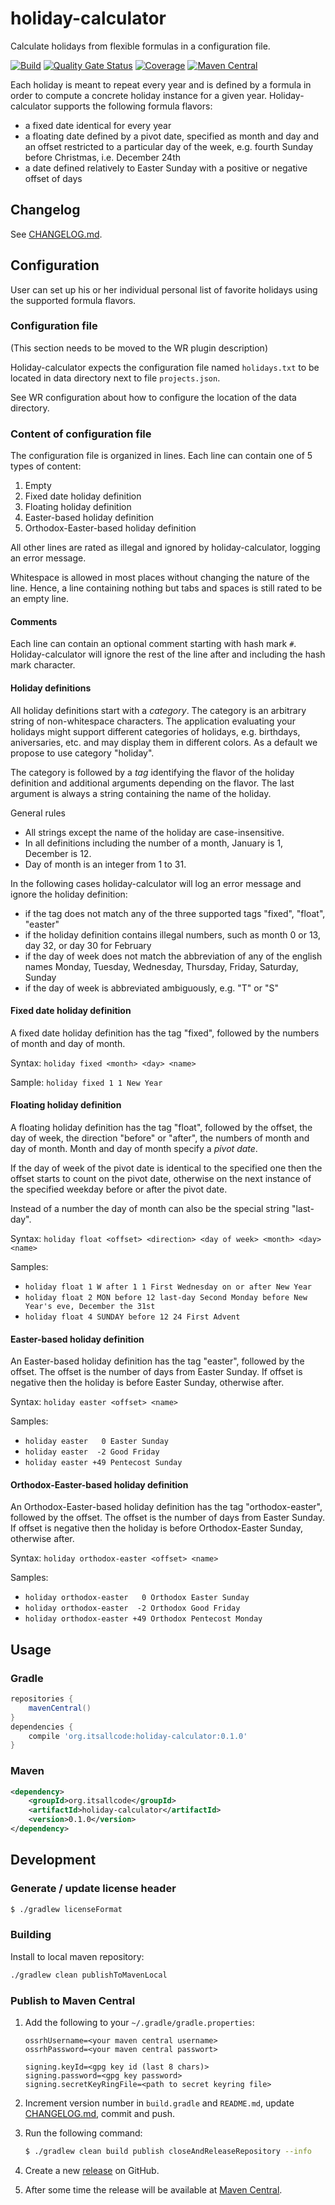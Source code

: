 # holiday-calculator
Calculate holidays from flexible formulas in a configuration file.

[![Build](https://github.com/itsallcode/holiday-calculator/workflows/Build/badge.svg)](https://github.com/itsallcode/holiday-calculator/actions?query=workflow%3ABuild)
[![Quality Gate Status](https://sonarcloud.io/api/project_badges/measure?project=org.itsallcode%3Aholiday-calculator&metric=alert_status)](https://sonarcloud.io/dashboard?id=org.itsallcode%3Aholiday-calculator)
[![Coverage](https://sonarcloud.io/api/project_badges/measure?project=org.itsallcode%3Aholiday-calculator&metric=coverage)](https://sonarcloud.io/dashboard?id=org.itsallcode%3Aholiday-calculator)
[![Maven Central](https://img.shields.io/maven-central/v/org.itsallcode/holiday-calculator?label=Maven%20Central)](http://search.maven.org/#search%7Cga%7C1%7Cg%3A%22org.itsallcode%22%20a%3A%22holiday-calculator%22)

Each holiday is meant to repeat every year and is defined by a formula in
order to compute a concrete holiday instance for a given year.
Holiday-calculator supports the following formula flavors:

- a fixed date identical for every year
- a floating date defined by a pivot date, specified as month and day and an
  offset restricted to a particular day of the week, e.g. fourth Sunday before
  Christmas, i.e. December 24th
- a date defined relatively to Easter Sunday with a positive or negative
  offset of days

## Changelog

See [CHANGELOG.md](CHANGELOG.md).

## Configuration

User can set up his or her individual personal list of favorite holidays using
the supported formula flavors.

### Configuration file

(This section needs to be moved to the WR plugin description)

Holiday-calculator expects the configuration file named `holidays.txt` to be
located in data directory next to file `projects.json`.

See WR configuration about how to configure the location of the data
directory.

### Content of configuration file

The configuration file is organized in lines. Each line can contain one of 5
types of content:

1. Empty
2. Fixed date holiday definition
3. Floating holiday definition
4. Easter-based holiday definition
5. Orthodox-Easter-based holiday definition

All other lines are rated as illegal and ignored by holiday-calculator,
logging an error message.

Whitespace is allowed in most places without changing the nature of the
line. Hence, a line containing nothing but tabs and spaces is still rated to
be an empty line.

#### Comments

Each line can contain an optional comment starting with hash mark `#`. 
Holiday-calculator will ignore the rest of the line after and including the hash mark character.

#### Holiday definitions

All holiday definitions start with a *category*.  The category is an arbitrary
string of non-whitespace characters. The application evaluating your holidays
might support different categories of holidays, e.g. birthdays, aniversaries,
etc. and may display them in different colors. As a default we propose to use
category "holiday".

The category is followed by a *tag* identifying the flavor of the holiday
definition and additional arguments depending on the flavor. The last argument
is always a string containing the name of the holiday.

General rules
- All strings except the name of the holiday are case-insensitive.
- In all definitions including the number of a month, January is 1,
  December is 12.
- Day of month is an integer from 1 to 31.

In the following cases holiday-calculator will log an error message and ignore
the holiday definition:
- if the tag does not match any of the three supported tags
  "fixed", "float", "easter"
- if the holiday definition contains illegal numbers, such as month 0 or 13,
  day 32, or day 30 for February
- if the day of week does not match the abbreviation of any of the english
  names Monday, Tuesday, Wednesday, Thursday, Friday, Saturday, Sunday
- if the day of week is abbreviated ambiguously, e.g. "T" or "S"

#### Fixed date holiday definition

A fixed date holiday definition has the tag "fixed", followed by the numbers
of month and day of month.

Syntax: `holiday fixed <month> <day> <name>`

Sample: `holiday fixed 1 1 New Year`

#### Floating holiday definition

A floating holiday definition has the tag "float", followed by the offset, the
day of week, the direction "before" or "after", the numbers of month and day
of month.  Month and day of month specify a *pivot date*.

If the day of week of the pivot date is identical to the specified one then
the offset starts to count on the pivot date, otherwise on the next instance
of the specified weekday before or after the pivot date.

Instead of a number the day of month can also be the special string "last-day".

Syntax: `holiday float <offset> <direction> <day of week> <month> <day> <name>`

Samples:
- `holiday float 1 W after 1 1 First Wednesday on or after New Year`
- `holiday float 2 MON before 12 last-day Second Monday before New Year's eve, December the 31st`
- `holiday float 4 SUNDAY before 12 24 First Advent`

#### Easter-based holiday definition

An Easter-based holiday definition has the tag "easter", followed by the
offset. The offset is the number of days from Easter Sunday. If offset is
negative then the holiday is before Easter Sunday, otherwise after.

Syntax: `holiday easter <offset> <name>`

Samples:
- `holiday easter   0 Easter Sunday`
- `holiday easter  -2 Good Friday`
- `holiday easter +49 Pentecost Sunday`

#### Orthodox-Easter-based holiday definition

An Orthodox-Easter-based holiday definition has the tag "orthodox-easter", followed by the
offset. The offset is the number of days from Easter Sunday. If offset is
negative then the holiday is before Orthodox-Easter Sunday, otherwise after.

Syntax: `holiday orthodox-easter <offset> <name>`

Samples:
- `holiday orthodox-easter   0 Orthodox Easter Sunday`
- `holiday orthodox-easter  -2 Orthodox Good Friday`
- `holiday orthodox-easter +49 Orthodox Pentecost Monday`

## Usage

### Gradle

```groovy
repositories {
    mavenCentral()
}
dependencies {
    compile 'org.itsallcode:holiday-calculator:0.1.0'
}
```

### Maven

```xml
<dependency>
    <groupId>org.itsallcode</groupId>
    <artifactId>holiday-calculator</artifactId>
    <version>0.1.0</version>
</dependency>
```

## Development

### Generate / update license header

```bash
$ ./gradlew licenseFormat
```
### Building

Install to local maven repository:

```bash
./gradlew clean publishToMavenLocal
```

### Publish to Maven Central

1. Add the following to your `~/.gradle/gradle.properties`:

    ```properties
    ossrhUsername=<your maven central username>
    ossrhPassword=<your maven central passwort>

    signing.keyId=<gpg key id (last 8 chars)>
    signing.password=<gpg key password>
    signing.secretKeyRingFile=<path to secret keyring file>
    ```

2. Increment version number in `build.gradle` and `README.md`, update [CHANGELOG.md](CHANGELOG.md), commit and push.
3. Run the following command:

    ```bash
    $ ./gradlew clean build publish closeAndReleaseRepository --info
    ```

4. Create a new [release](https://github.com/itsallcode/holiday-calculator/releases) on GitHub.
5. After some time the release will be available at [Maven Central](https://repo1.maven.org/maven2/org/itsallcode/holiday-calculator/).

